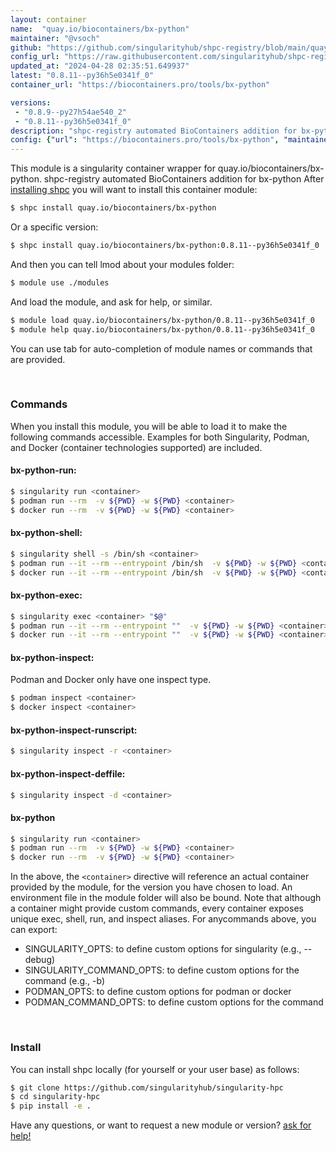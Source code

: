 ```yaml
---
layout: container
name:  "quay.io/biocontainers/bx-python"
maintainer: "@vsoch"
github: "https://github.com/singularityhub/shpc-registry/blob/main/quay.io/biocontainers/bx-python/container.yaml"
config_url: "https://raw.githubusercontent.com/singularityhub/shpc-registry/main/quay.io/biocontainers/bx-python/container.yaml"
updated_at: "2024-04-28 02:35:51.649937"
latest: "0.8.11--py36h5e0341f_0"
container_url: "https://biocontainers.pro/tools/bx-python"

versions:
 - "0.8.9--py27h54ae540_2"
 - "0.8.11--py36h5e0341f_0"
description: "shpc-registry automated BioContainers addition for bx-python"
config: {"url": "https://biocontainers.pro/tools/bx-python", "maintainer": "@vsoch", "description": "shpc-registry automated BioContainers addition for bx-python", "latest": {"0.8.11--py36h5e0341f_0": "sha256:c46b0e7f726f61b22d6cfbd8abe65bcebdd33b9ee018c42808d012e078332ad0"}, "tags": {"0.8.9--py27h54ae540_2": "sha256:cc1f109a9aabe9943ab6df613d5aed5bdd0e6e88a72853fb7171b8de51dcda66", "0.8.11--py36h5e0341f_0": "sha256:c46b0e7f726f61b22d6cfbd8abe65bcebdd33b9ee018c42808d012e078332ad0"}, "docker": "quay.io/biocontainers/bx-python"}
---
```


This module is a singularity container wrapper for quay.io/biocontainers/bx-python.
shpc-registry automated BioContainers addition for bx-python
After [installing shpc](#install) you will want to install this container module:


```bash
$ shpc install quay.io/biocontainers/bx-python
```

Or a specific version:

```bash
$ shpc install quay.io/biocontainers/bx-python:0.8.11--py36h5e0341f_0
```

And then you can tell lmod about your modules folder:

```bash
$ module use ./modules
```

And load the module, and ask for help, or similar.

```bash
$ module load quay.io/biocontainers/bx-python/0.8.11--py36h5e0341f_0
$ module help quay.io/biocontainers/bx-python/0.8.11--py36h5e0341f_0
```

You can use tab for auto-completion of module names or commands that are provided.

<br>

### Commands

When you install this module, you will be able to load it to make the following commands accessible.
Examples for both Singularity, Podman, and Docker (container technologies supported) are included.

#### bx-python-run:

```bash
$ singularity run <container>
$ podman run --rm  -v ${PWD} -w ${PWD} <container>
$ docker run --rm  -v ${PWD} -w ${PWD} <container>
```

#### bx-python-shell:

```bash
$ singularity shell -s /bin/sh <container>
$ podman run --it --rm --entrypoint /bin/sh  -v ${PWD} -w ${PWD} <container>
$ docker run --it --rm --entrypoint /bin/sh  -v ${PWD} -w ${PWD} <container>
```

#### bx-python-exec:

```bash
$ singularity exec <container> "$@"
$ podman run --it --rm --entrypoint ""  -v ${PWD} -w ${PWD} <container> "$@"
$ docker run --it --rm --entrypoint ""  -v ${PWD} -w ${PWD} <container> "$@"
```

#### bx-python-inspect:

Podman and Docker only have one inspect type.

```bash
$ podman inspect <container>
$ docker inspect <container>
```

#### bx-python-inspect-runscript:

```bash
$ singularity inspect -r <container>
```

#### bx-python-inspect-deffile:

```bash
$ singularity inspect -d <container>
```



#### bx-python

```bash
$ singularity run <container>
$ podman run --rm  -v ${PWD} -w ${PWD} <container>
$ docker run --rm  -v ${PWD} -w ${PWD} <container>
```


In the above, the `<container>` directive will reference an actual container provided
by the module, for the version you have chosen to load. An environment file in the
module folder will also be bound. Note that although a container
might provide custom commands, every container exposes unique exec, shell, run, and
inspect aliases. For anycommands above, you can export:

 - SINGULARITY_OPTS: to define custom options for singularity (e.g., --debug)
 - SINGULARITY_COMMAND_OPTS: to define custom options for the command (e.g., -b)
 - PODMAN_OPTS: to define custom options for podman or docker
 - PODMAN_COMMAND_OPTS: to define custom options for the command

<br>

### Install

You can install shpc locally (for yourself or your user base) as follows:

```bash
$ git clone https://github.com/singularityhub/singularity-hpc
$ cd singularity-hpc
$ pip install -e .
```

Have any questions, or want to request a new module or version? [ask for help!](https://github.com/singularityhub/singularity-hpc/issues)